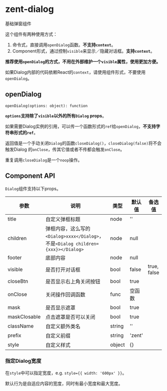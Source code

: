 # zent-dialog

基础弹窗组件

这个组件有两种使用方式：
1. 命令式，直接调用`openDialog`函数。**不支持`context`**。
2. Component形式，通过控制`visible`来显示／隐藏对话框。**支持`context`**。

**推荐使用`openDialog`的方式，不用在外部维护一个`visible`属性，使用更加方便。**

如果Dialog内部的代码依赖React的`context`，请使用组件形式，不要使用`openDialog`。

## openDialog

`openDialog(options: object): function`

**`options`支持除了`visible`以外的所有`Dialog` props**。

如果需要Dialog实例的引用，可以传一个函数形式的`ref`给`openDialog`，**不支持字符串形式的`ref`**。

返回值是一个手动关闭`Dialog`的函数`closeDialog()`，`closeDialog(false)`将不会触发Dialog
的`onClose`，传其它值或者不传都会触发`onClose`。

重复调用`closeDialog`是一个`noop`操作。

## Component API

`Dialog`组件支持以下props。

| 参数 | 说明 | 类型 | 默认值 | 备选值 |
|------|------|------|--------|--------|
| title | 自定义弹框标题 | node | '' |  |
| children | 弹框内容，这么写的`<Dialog>xxxx</Dialog>`，不是`<Dialog children={xxx}></Dialog>` | node | null | |
| footer | 底部内容 | node | null |  |
| visible | 是否打开对话框 | bool | false | true, false |
| closeBtn | 是否显示右上角关闭按钮 | bool | true |  |
| onClose | 关闭操作回调函数 | func | 空函数 |  |
| mask | 是否显示遮罩 | bool | true |  |
| maskClosable | 点击遮罩是否可以关闭 | bool | true |  |
| className | 自定义额外类名 | string | '' |  |
| prefix | 自定义前缀 | string | 'zent' |  |
| style | 自定义样式 | object | {} |  |

### 指定Dialog宽度

在`style`中可以指定宽度，e.g. `style={{ width: '600px' }}`。

默认行为是自适应内容的宽度，同时有最小宽度和最大宽度。
